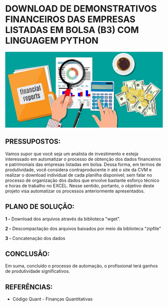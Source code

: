 # DOWNLOAD DE DEMONSTRATIVOS FINANCEIROS DAS EMPRESAS LISTADAS EM BOLSA (B3) COM LINGUAGEM PYTHON

![](imagem.png)

## **PRESSUPOSTOS:** ##

Vamos supor que você seja um analista de investimento e esteja interessado em automatizar o processo de
obtenção dos dados financeiros e patrimoniais das empresas listadas em bolsa. Dessa forma, em termos de 
produtividade, você considera contraproducente ir até o site da CVM e realizar o download individual de 
cada planilha disponível; sem falar no processo de organização dos dados que envolve bastante esforço 
técnico e horas de trabalho no EXCEL. Nesse sentido, portanto, o objetivo deste projeto visa automatizar 
os processos anteriormente apresentados.


## **PLANO DE SOLUÇÃO:** ##

**1 -** Download dos arquivos através da biblioteca "wget".

**2 -** Descompactação dos arquivos baixados por meio da biblioteca "zipfile"

**3 -** Concatenação dos dados 

## **CONCLUSÃO:** ##

Em suma, concluído o processo de automação, o profissional terá ganhos de produtividade significativos.

## **REFERÊNCIAS:** ##

* Código Quant - Finanças Quantitativas

